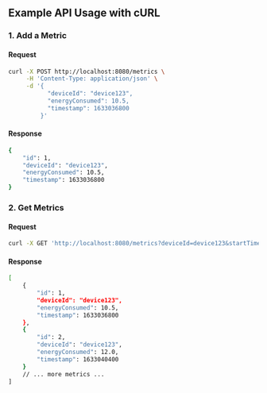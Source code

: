 ## Example API Usage with cURL

### 1. Add a Metric

#### Request
```bash
curl -X POST http://localhost:8080/metrics \
     -H 'Content-Type: application/json' \
     -d '{
           "deviceId": "device123",
           "energyConsumed": 10.5,
           "timestamp": 1633036800
         }'
```

#### Response
```bash 
{
    "id": 1,
    "deviceId": "device123",
    "energyConsumed": 10.5,
    "timestamp": 1633036800
}
```

### 2. Get Metrics

#### Request
```bash
curl -X GET 'http://localhost:8080/metrics?deviceId=device123&startTimestamp=1633036800&endTimestamp=1633123200'
```

#### Response
```bash
[
    {
        "id": 1,
        "deviceId": "device123",
        "energyConsumed": 10.5,
        "timestamp": 1633036800
    },
    {
        "id": 2,
        "deviceId": "device123",
        "energyConsumed": 12.0,
        "timestamp": 1633040400
    }
    // ... more metrics ...
]
```
